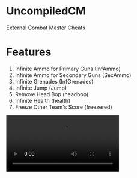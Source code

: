 # UncompiledCM
External Combat Master Cheats


# Features
1. Infinite Ammo for Primary Guns (InfAmmo)
2. Infinite Ammo for Secondary Guns (SecAmmo)
3. Infinite Grenades (InfGrenades)
4. Infinite Jump (Jump)
5. Remove Head Bop (headbop)
6. Infinite Health (health)
7. Freeze Other Team's Score (freezered)

![Video Preview](https://github.com/Vaquentt/UncompiledCM/blob/main/review.mp4)
